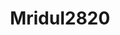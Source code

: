 ---
title: Mridul2820
github: https://github.com/Mridul2820
mode: light
transition: 1s
score: 72.1
archetype:
- Project Showcase
---